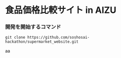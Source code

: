 # 食品価格比較サイト in AIZU

 ### 開発を開始するコマンド

```
git clone https://github.com/soshosai-hackathon/supermarket_website.git

```
aa
